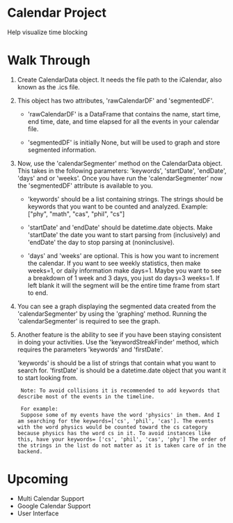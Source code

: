 # Calendar Project
Help visualize time blocking

# Walk Through
1. Create CalendarData object. It needs the file path to the iCalendar, also known as the .ics file.

2. This object has two attributes, 'rawCalendarDF' and 'segmentedDF'.  

    - 'rawCalendarDF' is a DataFrame that contains the name, start time, end time, date, and time elapsed for all the events in your calendar file. 
    
    - 'segmentedDF' is initially None, but will be used to graph and store segmented information.

3. Now, use the 'calendarSegmenter' method on the CalendarData object. This takes in the following parameters: 'keywords', 'startDate', 'endDate', 'days' and or 'weeks'. Once you have run the 'calendarSegmenter' now the 'segmentedDF' attribute is available to you.

    - 'keywords' should be a list containing strings. The strings should be keywords that you want to be counted and analyzed. Example: ["phy", "math", "cas", "phil", "cs"]

    - 'startDate' and 'endDate' should be datetime.date objects. Make 'startDate' the date you want to start parsing from (inclusively) and 'endDate' the day to stop parsing at (noninclusive). 

    - 'days' and 'weeks' are optional. This is how you want to increment the calendar. If you want to see weekly statistics, then make weeks=1, or daily information make days=1. Maybe you want to see a breakdown of 1 week and 3 days, you just do days=3 weeks=1. If left blank it will the segment will be the entire time frame from start to end.

4. You can see a graph displaying the segmented data created from the 'calendarSegmenter' by using the 'graphing' method. Running the 'calendarSegmenter' is required to see the graph.

5. Another feature is the ability to see if you have been staying consistent in doing your activities. Use the 'keywordStreakFinder' method, which requires the parameters 'keywords' and 'firstDate'. 

    'keywords' is should be a list of strings that contain what you want to search for. 'firstDate' is should be a datetime.date object that you want it to start looking from.

        Note: To avoid collisions it is recommended to add keywords that describe most of the events in the timeline. 
        
        For example: 
        Suppose some of my events have the word 'physics' in them. And I am searching for the keywords=['cs', 'phil', 'cas']. The events with the word physics would be counted toward the cs category because physics has the word cs in it. To avoid instances like this, have your keywords= ['cs', 'phil', 'cas', 'phy'] The order of the strings in the list do not matter as it is taken care of in the backend.

# Upcoming
* Multi Calendar Support
* Google Calendar Support
* User Interface